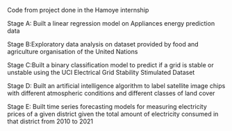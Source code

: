 Code from project done in the Hamoye internship

Stage A: Built a linear regression model on Appliances energy prediction data  

Stage B:Exploratory data analysis on dataset provided by food and agriculture organisation of the United Nations

Stage C:Built a binary classification model to predict if a grid is stable or unstable using the UCI Electrical Grid Stability Stimulated Dataset

Stage D: Built an artificial intelligence algorithm to label satellite image chips with different atmospheric conditions and different classes of land cover

Stage E: Built time series forecasting models for measuring electricity prices of a given district given the total amount of electricity consumed in that district from 2010 to 2021 

